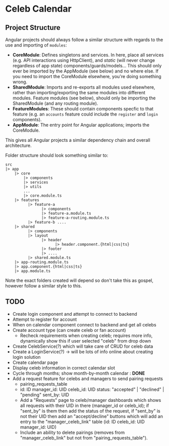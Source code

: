 # Celeb Calendar

## Project Structure

Angular projects should always follow a similar structure with regards to the use and importing of `modules`:

- **CoreModule**: Defines singletons and services. In here, place all services (e.g. API interactions using HttpClient), and _static_ (will never change regardless of app state) components/guards/models... This should only ever be imported by the AppModule (see below) and no where else. If you need to import the CoreModule elsewhere, you're doing something wrong.
- **SharedModule**: Imports and re-exports all modules used elsewhere, rather than importing/exporting the same modules into different modules. Feature modules (see below), should only be importing the SharedModule (and any routing module).
- **FeatureModules**: These should contain components specfic to that feature (e.g. an `accounts` feature could include the `register` and `login` components).
- **AppModule**: The entry point for Angular applications; imports the CoreModule.

This gives all Angular projects a similar dependency chain and overall architecture.

Folder structure should look something similar to:

```
src
|> app
    |> core
        |> components
        |> services
        |> utils
        ...
        |> core.module.ts
    |> features
          |> feature-a
                |> components
                |> feature-a.module.ts
                |> feature-a-routing.module.ts
          |> feature-b ....
    |> shared
          |> components
          |> layout
                |> header
                      |> header.component.{html|css|ts}
                |> footer
                |> ....
          |> shared.module.ts
    |> app-routing.module.ts
    |> app.component.{html|css|ts}
    |> app.module.ts
```

Note the exact folders created will depend so don't take this as gospel, however follow a similar style to this.

## TODO

- Create login component and attempt to connect to backend
- Attempt to register for account
- When on calendar component connect to backend and get all celebs
- Create account type (can create celeb or fan account)
  - Recheck requirements when creating celeb; requires more info, dynamically show this if user selected "celeb" from drop down
- Create CelebService(?) which will take care of CRUD for celeb data
- Create a LoginService(?) -> will be lots of info online about creating login solution
- Create calendar page
- Display celeb information in correct calendar slot
- Cycle through months; show month-by-month calendar : **DONE**
- Add a request feature for celebs and managers to send pairing requests
  - pairing_requests_table
  - id: ID manager_id: UID celeb_id: UID status: "accepted" | "declined" | "pending" sent_by: UID
  - Add a "Requests" page to celeb/manager dashboards which shows all requests with their UID in there (manager_id or celeb_id); if "sent_by" is them then add the status of the request, if "sent_by" is not their UID then add an "accept/decline" buttons which will add an entry to the "manager_celeb_link" table (id: ID celeb_id: UID manager_id: UID)
  - Include an ability to delete pairings (removes from "manager_celeb_link" but not from "pairing_requests_table").
